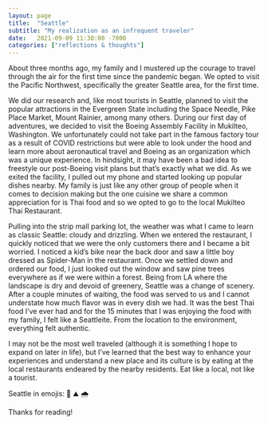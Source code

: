 ```yaml
---
layout: page
title:  "Seattle"
subtitle: "My realization as an infrequent traveler"
date:   2021-09-09 11:30:00 -7000
categories: ["reflections & thoughts"]
---
```


About three months ago, my family and I mustered up the courage to travel through the air for the first time since the pandemic began. We opted to visit the Pacific Northwest, specifically the greater Seattle area, for the first time.

We did our research and, like most tourists in Seattle, planned to visit the popular attractions in the Evergreen State including the Space Needle, Pike Place Market, Mount Rainier, among many others. During our first day of adventures, we decided to visit the Boeing Assembly Facility in Mukilteo, Washington. We unfortunately could not take part in the famous factory tour as a result of COVID restrictions but were able to look under the hood and learn more about aeronautical travel and Boeing as an organization which was a unique experience. In hindsight, it may have been a bad idea to freestyle our post-Boeing visit plans but that’s exactly what we did. As we exited the facility, I pulled out my phone and started looking up popular dishes nearby. My family is just like any other group of people when it comes to decision making but the one cuisine we share a common appreciation for is Thai food and so we opted to go to the local Mukilteo Thai Restaurant.

Pulling into the strip mall parking lot, the weather was what I came to learn as classic Seattle: cloudy and drizzling. When we entered the restaurant, I quickly noticed that we were the only customers there and I became a bit worried. I noticed a kid’s bike near the back door and saw a little boy dressed as Spider-Man in the restaurant. Once we settled down and ordered our food, I just looked out the window and saw pine trees everywhere as if we were within a forest. Being from LA where the landscape is dry and devoid of greenery, Seattle was a change of scenery.
After a couple minutes of waiting, the food was served to us and I cannot understate how much flavor was in every dish we had. It was the best Thai food I’ve ever had and for the 15 minutes that I was enjoying the food with my family, I felt like a Seattleite. From the location to the environment, everything felt authentic.

I may not be the most well traveled (although it is something I hope to expand on later in life), but I’ve learned that the best way to enhance your experiences and understand a new place and its culture is by eating at the local restaurants endeared by the nearby residents. Eat like a local, not like a tourist. 

Seattle in emojis: 🌲 ⛰️ 🌧️
  
Thanks for reading!
